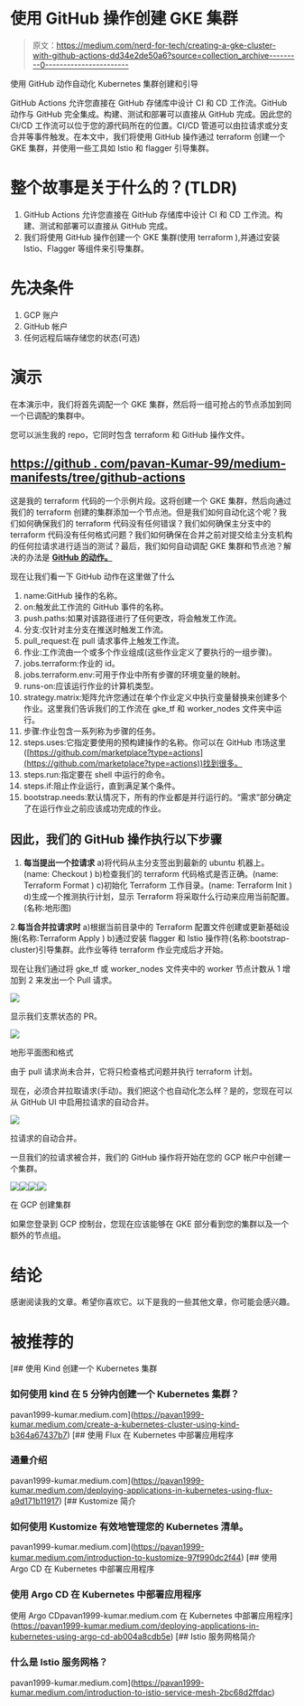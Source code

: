 # 使用 GitHub 操作创建 GKE 集群

> 原文：<https://medium.com/nerd-for-tech/creating-a-gke-cluster-with-github-actions-dd34e2de50a6?source=collection_archive---------0----------------------->

使用 GitHub 动作自动化 Kubernetes 集群创建和引导

GitHub Actions 允许您直接在 GitHub 存储库中设计 CI 和 CD 工作流。GitHub 动作与 GitHub 完全集成。构建、测试和部署可以直接从 GitHub 完成。因此您的 CI/CD 工作流可以位于您的源代码所在的位置。CI/CD 管道可以由拉请求或分支合并等事件触发。在本文中，我们将使用 GitHub 操作通过 terraform 创建一个 GKE 集群，并使用一些工具如 Istio 和 flagger 引导集群。

# 整个故事是关于什么的？(TLDR)

1.  GitHub Actions 允许您直接在 GitHub 存储库中设计 CI 和 CD 工作流。构建、测试和部署可以直接从 GitHub 完成。
2.  我们将使用 GitHub 操作创建一个 GKE 集群(使用 terraform ),并通过安装 Istio、Flagger 等组件来引导集群。

# 先决条件

1.  GCP 账户
2.  GitHub 帐户
3.  任何远程后端存储您的状态(可选)

# 演示

在本演示中，我们将首先调配一个 GKE 集群，然后将一组可抢占的节点添加到同一个已调配的集群中。

您可以派生我的 repo，它同时包含 terraform 和 GitHub 操作文件。

## [https://github . com/pavan-Kumar-99/medium-manifests/tree/github-actions](https://github.com/pavan-kumar-99/medium-manifests/tree/github-actions)

这是我的 terraform 代码的一个示例片段。这将创建一个 GKE 集群，然后向通过我们的 terraform 创建的集群添加一个节点池。但是我们如何自动化这个呢？我们如何确保我们的 terraform 代码没有任何错误？我们如何确保主分支中的 terraform 代码没有任何格式问题？我们如何确保在合并之前对提交给主分支机构的任何拉请求进行适当的测试？最后，我们如何自动调配 GKE 集群和节点池？解决的办法是 [**GitHub 的动作。**](https://github.com/features/actions)

现在让我们看一下 GitHub 动作在这里做了什么

1.  name:GitHub 操作的名称。
2.  on:触发此工作流的 GitHub 事件的名称。
3.  push.paths:如果对该路径进行了任何更改，将会触发工作流。
4.  分支:仅针对主分支在推送时触发工作流。
5.  pull_request:在 pull 请求事件上触发工作流。
6.  作业:工作流由一个或多个作业组成(这些作业定义了要执行的一组步骤)。
7.  jobs.terraform:作业的 id。
8.  jobs.terraform.env:可用于作业中所有步骤的环境变量的映射。
9.  runs-on:应该运行作业的计算机类型。
10.  strategy.matrix:矩阵允许您通过在单个作业定义中执行变量替换来创建多个作业。这里我们告诉我们的工作流在 gke_tf 和 worker_nodes 文件夹中运行。
11.  步骤:作业包含一系列称为步骤的任务。
12.  steps.uses:它指定要使用的预构建操作的名称。你可以在 GitHub 市场这里([https://github.com/marketplace?type=actions](https://github.com/marketplace?type=actions))找到很多。
13.  steps.run:指定要在 shell 中运行的命令。
14.  steps.if:阻止作业运行，直到满足某个条件。
15.  bootstrap.needs:默认情况下，所有的作业都是并行运行的。“需求”部分确定了在运行作业之前应该成功完成的作业。

## 因此，我们的 GitHub 操作执行以下步骤

1.  **每当提出一个拉请求**
    a)将代码从主分支签出到最新的 ubuntu 机器上。(name: Checkout )
    b)检查我们的 terraform 代码格式是否正确。(name: Terraform Format )
    c)初始化 Terraform 工作目录。(name: Terraform Init )
    d)生成一个推测执行计划，显示 Terraform 将采取什么行动来应用当前配置。(名称:地形图)

2.**每当合并拉请求时**
a)根据当前目录中的 Terraform 配置文件创建或更新基础设施(名称:Terraform Apply )
b)通过安装 flagger 和 Istio 操作符(名称:bootstrap-cluster)引导集群。此作业等待 terraform 作业完成后才开始。

现在让我们通过将 gke_tf 或 worker_nodes 文件夹中的 worker 节点计数从 1 增加到 2 来发出一个 Pull 请求。

![](img/8839fd41ffb869bb123adb58691c47a1.png)

显示我们支票状态的 PR。

![](img/96239443b4c67c7083ec9ef554529641.png)

地形平面图和格式

由于 pull 请求尚未合并，它将只检查格式问题并执行 terraform 计划。

现在，必须合并拉取请求(手动)。我们把这个也自动化怎么样？是的，您现在可以从 GitHub UI 中启用拉请求的自动合并。

![](img/03178bd3d9db5ff7c8a747d2d48388ae.png)

拉请求的自动合并。

一旦我们的拉请求被合并，我们的 GitHub 操作将开始在您的 GCP 帐户中创建一个集群。

![](img/2fdcdf85038a1fd0bc07510441f28519.png)![](img/4709be687a00dd5eb8e8643adce3e159.png)![](img/c208d24a8819fb5cdd99f2949aafea61.png)![](img/197276c2508d781032bab2005bf03571.png)

在 GCP 创建集群

如果您登录到 GCP 控制台，您现在应该能够在 GKE 部分看到您的集群以及一个额外的节点组。

# 结论

感谢阅读我的文章。希望你喜欢它。以下是我的一些其他文章，你可能会感兴趣。

# 被推荐的

[](https://pavan1999-kumar.medium.com/create-a-kubernetes-cluster-using-kind-b364a67437b7) [## 使用 Kind 创建一个 Kubernetes 集群

### 如何使用 kind 在 5 分钟内创建一个 Kubernetes 集群？

pavan1999-kumar.medium.com](https://pavan1999-kumar.medium.com/create-a-kubernetes-cluster-using-kind-b364a67437b7) [](https://pavan1999-kumar.medium.com/deploying-applications-in-kubernetes-using-flux-a9d171b11917) [## 使用 Flux 在 Kubernetes 中部署应用程序

### 通量介绍

pavan1999-kumar.medium.com](https://pavan1999-kumar.medium.com/deploying-applications-in-kubernetes-using-flux-a9d171b11917) [](https://pavan1999-kumar.medium.com/introduction-to-kustomize-97f990dc2f44) [## Kustomize 简介

### 如何使用 Kustomize 有效地管理您的 Kubernetes 清单。

pavan1999-kumar.medium.com](https://pavan1999-kumar.medium.com/introduction-to-kustomize-97f990dc2f44) [](https://pavan1999-kumar.medium.com/deploying-applications-in-kubernetes-using-argo-cd-ab004a8cdb5e) [## 使用 Argo CD 在 Kubernetes 中部署应用程序

### 使用 Argo CD 在 Kubernetes 中部署应用程序

使用 Argo CDpavan1999-kumar.medium.com 在 Kubernetes 中部署应用程序](https://pavan1999-kumar.medium.com/deploying-applications-in-kubernetes-using-argo-cd-ab004a8cdb5e) [](https://pavan1999-kumar.medium.com/introduction-to-istio-service-mesh-2bc68d2ffdac) [## Istio 服务网格简介

### 什么是 Istio 服务网格？

pavan1999-kumar.medium.com](https://pavan1999-kumar.medium.com/introduction-to-istio-service-mesh-2bc68d2ffdac)